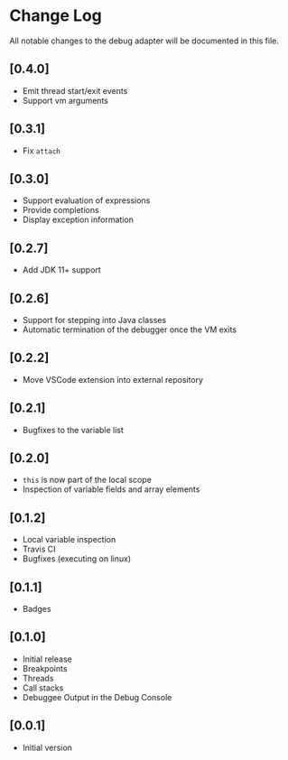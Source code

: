 # Change Log
All notable changes to the debug adapter will be documented in this file.

## [0.4.0]
- Emit thread start/exit events
- Support vm arguments

## [0.3.1]
- Fix `attach`

## [0.3.0]
- Support evaluation of expressions
- Provide completions
- Display exception information

## [0.2.7]
- Add JDK 11+ support

## [0.2.6]
- Support for stepping into Java classes
- Automatic termination of the debugger once the VM exits

## [0.2.2]
- Move VSCode extension into external repository

## [0.2.1]
- Bugfixes to the variable list

## [0.2.0]
- `this` is now part of the local scope
- Inspection of variable fields and array elements

## [0.1.2]
- Local variable inspection
- Travis CI
- Bugfixes (executing on linux)

## [0.1.1]
- Badges

## [0.1.0]
- Initial release
- Breakpoints
- Threads
- Call stacks
- Debuggee Output in the Debug Console

## [0.0.1]
- Initial version
